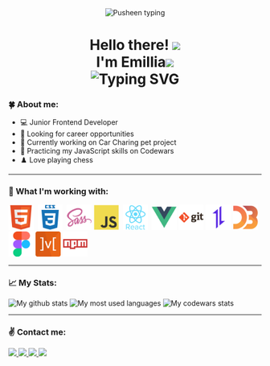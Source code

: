 <div id="header" align="center">
  <img src="https://media.giphy.com/media/dNgK7Ws7y176U/giphy.gif" alt="Pusheen typing" width="250px"/>
  <h1>
    Hello there! <img src="https://media.giphy.com/media/hvRJCLFzcasrR4ia7z/giphy.gif" width="30px"/><br>
    I'm Emillia<img src="https://media.giphy.com/media/xT9IgjNENUaf4ypqBa/giphy.gif" width="40px"/><br>
    <img src="https://readme-typing-svg.demolab.com?font=Press+Start+2P&duration=3000&pause=1000&color=000&background=FFFFFF&random=false&width=435&height=100&lines=%3CFrontend+Developer%2F%3E" alt="Typing SVG" />
  </h1>
</div>

### :four_leaf_clover: About me: 
- :computer: Junior Frontend Developer
- :briefcase: Looking for career opportunities
- :car: Currently working on Car Charing pet project
- :dart: Practicing my JavaScript skills on Codewars
- :chess_pawn: Love playing chess

---

### :pushpin: What I'm working with:
<div>
  <img src="https://github.com/devicons/devicon/blob/master/icons/html5/html5-original.svg" title="HTML5" alt="HTML" width="50" height="50"/>&nbsp;
  <img src="https://github.com/devicons/devicon/blob/master/icons/css3/css3-plain-wordmark.svg" title="CSS3" alt="CSS" width="50" height="50"/>&nbsp;
  <img src="https://github.com/devicons/devicon/blob/master/icons/sass/sass-original.svg" title="sass" alt="sass" width="50" height="50"/>
  <img src="https://github.com/devicons/devicon/blob/master/icons/javascript/javascript-original.svg" title="JavaScript" alt="JavaScript" width="50"         height="50"/>&nbsp;
  <img src="https://github.com/devicons/devicon/blob/master/icons/react/react-original-wordmark.svg" title="React" alt="React" width="50" height="50"/>&nbsp;
  <img src="https://github.com/devicons/devicon/blob/master/icons/vuejs/vuejs-original.svg" title="vue.js" alt="vue.js" width="50" height="50"/>
  <img src="https://github.com/devicons/devicon/blob/master/icons/git/git-original-wordmark.svg" title="Git" alt="Git" width="50" height="50"/>
  <img src="https://github.com/devicons/devicon/blob/master/icons/axios/axios-plain.svg" title="axios" alt="axios" width="50" height="50"/>
  <img src="https://github.com/devicons/devicon/blob/master/icons/d3js/d3js-original.svg" title="d3.js" alt="d3.js" width="50" height="50"/>
  <img src="https://github.com/devicons/devicon/blob/master/icons/figma/figma-original.svg" title="figma" alt="figma" width="50" height="50"/>
  <img src="https://github.com/devicons/devicon/blob/master/icons/mobx/mobx-original.svg" title="mobx" alt="mobx" width="50" height="50"/>
  <img src="https://github.com/devicons/devicon/blob/master/icons/npm/npm-original-wordmark.svg" title="npm" alt="npm" width="50" height="50"/>
</div>

---

### :chart_with_upwards_trend: My Stats:
  <img src="https://stats.quine.sh/EmiliiaJohnson/github?theme=light" alt="My github stats" />
  <img src="https://github-readme-stats.vercel.app/api/top-langs?username=EmiliiaJohnson&show_icons=true&locale=en&layout=compact" alt="My most used languages" />
  <img src="https://www.codewars.com/users/EmiliiaJohnson/badges/large" alt="My codewars stats" />

  ---

### :v: Contact me:
<div>
  <a href="https://telegram.me/emiliiajohnson">
    <img src="https://img.shields.io/badge/Telegram-2CA5E0?style=for-the-badge&logo=telegram&logoColor=white"/>
  </a>
  <a href="https://www.linkedin.com/in/emiliia-ivanova-91b321270/">
    <img src="https://img.shields.io/badge/LinkedIn-0077B5?style=for-the-badge&logo=linkedin&logoColor=white"/>
  </a>
  <a href="mailto:emilydaughternika@gmail.com">
     <img src="https://img.shields.io/badge/Gmail-D14836?style=for-the-badge&logo=gmail&logoColor=white"/>
  </a>
  <img src="https://media.giphy.com/media/lXwEriEvWswj6/giphy.gif?cid=790b76114sweka51ogk2vv3hyv2udaju83640xkv8a677lns&ep=v1_gifs_search&rid=giphy.gif&ct=g" width="60px"/>
</div>

